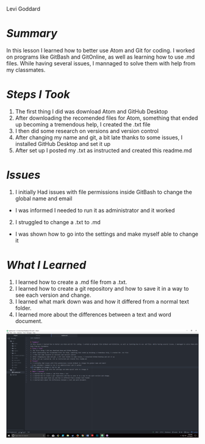 Levi Goddard

# *Summary*
In this lesson I learned how to better use Atom and Git for coding. I worked on programs like GitBash and GitOnline, as well as learning how to use .md files. While having several issues, I mannaged to solve them with help from my classmates.
# *Steps I Took*
1. The first thing I did was download Atom and GitHub Desktop
2. After downloading the recomended files for Atom, something that ended up becoming a tremendous help, I created the .txt file
3. I then did some research on versions and version control
4. After changing my name and git, a bit late thanks to some issues, I installed GitHub Desktop and set it up
5. After set up I posted my .txt as instructed and created this readme.md
# *Issues*
1. I initially Had issues with file permissions inside GitBash to change the global name and email
- I was informed I needed to run it as administrator and it worked
2. I struggled to change a .txt to .md
- I was shown how to go into the settings and make myself able to change it
# *What I Learned*
1. I learned how to create a .md file from a .txt.
2. I learned how to create a git repository and how to save it in a way to see each version and change.
3. I learned what mark down was and how it differed from a normal text folder.
4. I learned more about the differences between a text and word document.

![Image of my editor](imageofedit.jpeg)
